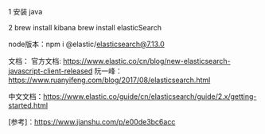 1 安装 java 

2 brew install kibana
  brew install elasticSearch

node版本：npm i @elastic/elasticsearch@7.13.0

文档：
官方文档: https://www.elastic.co/cn/blog/new-elasticsearch-javascript-client-released
阮一峰：https://www.ruanyifeng.com/blog/2017/08/elasticsearch.html


中文文档：https://www.elastic.co/guide/cn/elasticsearch/guide/2.x/getting-started.html

[参考]：https://www.jianshu.com/p/e00de3bc6acc